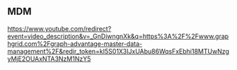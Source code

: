 ## MDM
https://www.youtube.com/redirect?event=video_description&v=_GnDiwngnXk&q=https%3A%2F%2Fwww.graphgrid.com%2Fgraph-advantage-master-data-management%2F&redir_token=kI5S01X3IJxUAbu86WqsFxEbhi18MTUwNzgyMjE2OUAxNTA3NzM1NzY5